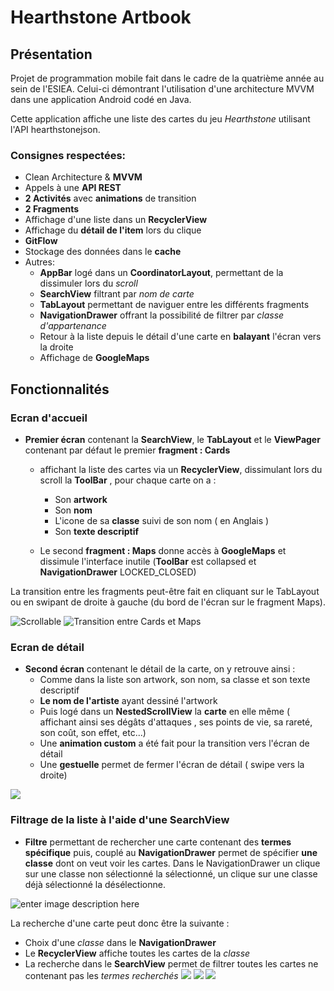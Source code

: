# Hearthstone Artbook

## Présentation

Projet de programmation mobile fait dans le cadre de la quatrième année au sein de l'ESIEA.
Celui-ci démontrant l'utilisation d'une architecture MVVM dans une application Android codé en Java.

Cette application affiche une liste des cartes du jeu *Hearthstone* utilisant l'API hearthstonejson.

### Consignes respectées:

 -   Clean Architecture & **MVVM**
 - Appels à une **API REST**
 - **2 Activités** avec **animations** de transition
  - **2 Fragments**
 - Affichage d'une liste dans un **RecyclerView**
 - Affichage du **détail de l'item** lors du clique
 - **GitFlow**
 - Stockage des données dans le **cache**
 - Autres:
	 - **AppBar** logé dans un **CoordinatorLayout**, permettant de la dissimuler lors du *scroll*
	 - **SearchView** filtrant par *nom de carte* 
	 - **TabLayout** permettant de naviguer entre les différents fragments
	 - **NavigationDrawer** offrant la possibilité de filtrer par *classe  d'appartenance*
	 - Retour à la liste depuis le détail d'une carte en **balayant** l'écran vers la droite
	 - Affichage de **GoogleMaps**
	
## Fonctionnalités 

### Ecran d'accueil

 - **Premier écran** contenant la **SearchView**, le **TabLayout** et le **ViewPager** contenant par défaut le premier **fragment : Cards**
	 -  affichant la liste des cartes via un **RecyclerView**, dissimulant lors du scroll la **ToolBar** , pour chaque carte on a :
		 - Son **artwork** 
		 - Son **nom**
		 - L'icone de sa **classe** suivi de son nom ( en Anglais )
		 - Son **texte descriptif**

    -  Le second **fragment : Maps** donne accès à **GoogleMaps** et dissimule l'interface inutile (**ToolBar** est collapsed et **NavigationDrawer** LOCKED_CLOSED)

La transition entre les fragments peut-être fait en cliquant sur le TabLayout ou en swipant de droite à gauche (du bord de l'écran sur le fragment Maps).

![Scrollable](https://media.giphy.com/media/gL3D9hb9mO5Z8xYFbq/giphy.gif)	  ![Transition entre Cards et Maps](https://media.giphy.com/media/eiMZ0DrmVc28xxLu4W/giphy.gif)
          
          
 ### Ecran de détail

 - **Second écran** contenant le détail de la carte, on y retrouve ainsi :
	 - Comme dans la liste son artwork, son nom, sa classe et son texte descriptif
	 - **Le nom de l'artiste** ayant dessiné l'artwork
	 - Puis logé dans un  **NestedScrollView**  la **carte** en elle même ( affichant ainsi ses dégâts d'attaques , ses points de vie, sa rareté, son coût, son effet, etc...)
	 - Une **animation custom** a été fait pour la transition vers l'écran de détail
	 - Une **gestuelle** permet de fermer l'écran de détail ( swipe vers la droite)
   

![](https://media.giphy.com/media/J6V29GDFaptQ1mEMFV/giphy.gif)




### Filtrage de la liste à l'aide d'une SearchView

 - **Filtre** permettant de rechercher une carte contenant des **termes spécifique** puis, couplé au **NavigationDrawer** permet de spécifier **une classe** dont on veut voir les cartes.
 Dans le NavigationDrawer un clique sur une classe non sélectionné la sélectionné, un clique sur une classe déjà sélectionné la désélectionne.

![enter image description here](https://media.giphy.com/media/WQYr5iRaHUkSSGRNE5/giphy.gif) 

La recherche d'une carte peut donc être la suivante :
- Choix d'une *classe* dans le **NavigationDrawer**
- Le **RecyclerView** affiche toutes les cartes de la *classe*
- La recherche dans le **SearchView** permet de filtrer toutes les cartes ne contenant pas les *termes recherchés*
![](https://image.noelshack.com/fichiers/2019/51/5/1576856766-output-onlinepngtools-1.png) ![](https://image.noelshack.com/fichiers/2019/51/5/1576856848-output-onlinepngtools-2.png) ![](https://image.noelshack.com/fichiers/2019/51/5/1576856893-output-onlinepngtools-3.png)
